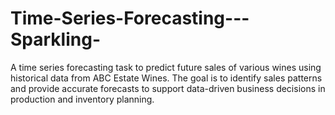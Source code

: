 # Time-Series-Forecasting---Sparkling-
A time series forecasting task to predict future sales of various wines using historical data from ABC Estate Wines. The goal is to identify sales patterns and provide accurate forecasts to support data-driven business decisions in production and inventory planning.
